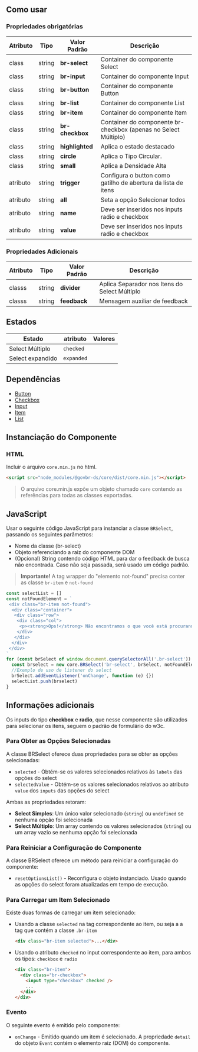 ## Como usar

### Propriedades obrigatórias

| Atributo | Tipo   | Valor Padrão    | Descrição                                                       |
| -------- | ------ | --------------- | --------------------------------------------------------------- |
| class    | string | **br-select**   | Container do componente Select                                  |
| class    | string | **br-input**    | Container do componente Input                                   |
| class    | string | **br-button**   | Container do componente Button                                  |
| class    | string | **br-list**     | Container do componente List                                    |
| class    | string | **br-item**     | Container do componente Item                                    |
| class    | string | **br-checkbox** | Container do componente br-checkbox (apenas no Select Múltiplo) |
| class    | string | **highlighted** | Aplica o estado destacado                                       |
| class    | string | **circle**      | Aplica o Tipo Circular.                                         |
| class    | string | **small**       | Aplica a Densidade Alta                                         |
| atributo | string | **trigger**     | Configura o button como gatilho de abertura da lista de itens   |
| atributo | string | **all**         | Seta a opção Selecionar todos                                   |
| atributo | string | **name**        | Deve ser inseridos nos inputs radio e checkbox                  |
| atributo | string | **value**       | Deve ser inseridos nos inputs radio e checkbox                  |

### Propriedades Adicionais

| Atributo | Tipo   | Valor Padrão | Descrição                                     |
| -------- | ------ | ------------ | --------------------------------------------- |
| classs   | string | **divider**  | Aplica Separador nos Itens do Select Múltiplo |
| classs   | string | **feedback** | Mensagem auxiliar de feedback                 |

## Estados

| Estado           | atributo   | Valores |
| ---------------- | ---------- | ------- |
| Select Múltiplo  | `checked`  |         |
| Select expandido | `expanded` |         |

## Dependências

- [Button](/ds/components/button)
- [Checkbox](/ds/components/checkbox)
- [Input](/ds/components/input)
- [Item](/ds/components/item)
- [List](/ds/components/list)

## Instanciação do Componente

### HTML

Incluir o arquivo `core.min.js` no html.

```html
<script src="node_modules/@govbr-ds/core/dist/core.min.js"></script>
```

> O arquivo core.min.js expõe um objeto chamado `core` contendo as referências para todas as classes exportadas.

## JavaScript

Usar o seguinte código JavaScript para instanciar a classe `BRSelect`, passando os seguintes parâmetros:

- Nome da classe (br-select)
- Objeto referenciando a raiz do componente DOM
- (Opcional) String contendo código HTML para dar o feedback de busca não encontrada. Caso não seja passada, será usado um código padrão.

> **Importante!** A tag wrapper do "elemento not-found" precisa conter as classe `br-item` e `not-found`

```javascript
const selectList = []
const notFoundElement = `
 <div class="br-item not-found">
  <div class="container">
   <div class="row">
    <div class="col">
     <p><strong>Ops!</strong> Não encontramos o que você está procurando!</p>
    </div>
   </div>
  </div>
 </div>
`
for (const brSelect of window.document.querySelectorAll('.br-select')) {
  const brselect = new core.BRSelect('br-select', brSelect, notFoundElement)
  //Exemplo de uso de listener do select
  brSelect.addEventListener('onChange', function (e) {})
  selectList.push(brselect)
}
```

## Informações adicionais

Os inputs do tipo **checkbox** e **radio**, que nesse componente são utilizados para selecionar os itens, seguem o padrão de formulário do w3c.

### Para Obter as Opções Selecionadas

A classe BRSelect oferece duas propriedades para se obter as opções selecionadas:

- `selected` - Obtém-se os valores selecionados relativos às `labels` das opções do select
- `selectedValue` - Obtém-se os valores selecionados relativos ao atributo `value` dos `inputs` das opções do select

Ambas as propriedades retoram:

- **Select Simples**: Um único valor selecionado (`string`) ou `undefined` se nenhuma opção foi selecionada
- **Select Múltiplo**: Um array contendo os valores selecionados (`string`) ou um array vazio se nenhuma opção foi selecionada

### Para Reiniciar a Configuração do Componente

A classe BRSelect oferece um método para reiniciar a configuração do componente:

- `resetOptionsList()` - Reconfigura o objeto instanciado. Usado quando as opções do select foram atualizadas em tempo de execução.

### Para Carregar um Item Selecionado

Existe duas formas de carregar um item selecionado:

- Usando a classe `selected` na tag correspondente ao item, ou seja a a tag que contém a classe `.br-item`

  ```html
  <div class="br-item selected">...</div>
  ```

- Usando o atributo `checked` no input correspondente ao item, para ambos os tipos: `checkbox` e `radio`

  ```html
  <div class="br-item">
    <div class="br-checkbox">
      <input type="checkbox" checked />
      ...
    </div>
  </div>
  ```

### Evento

O seguinte evento é emitido pelo componente:

- `onChange` - Emitido quando um item é selecionado. A propriedade `detail` do objeto `Event` contém o elemento raiz (DOM) do componente.
